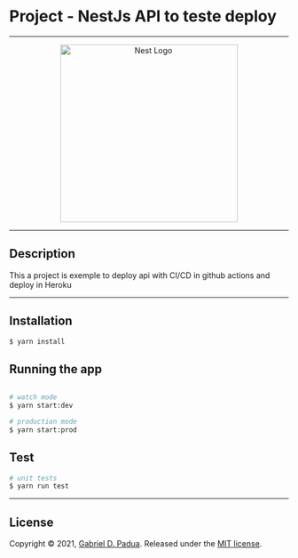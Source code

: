 # Project - NestJs API to teste deploy

---

<p align="center">
  <a href="http://nestjs.com/" target="blank"><img src="https://nestjs.com/img/logo_text.svg" width="320" alt="Nest Logo" /></a>
</p>

---
## Description

This a project is exemple to deploy api with CI/CD in github actions and deploy in Heroku

---
## Installation

```bash
$ yarn install
```

## Running the app

```bash

# watch mode
$ yarn start:dev

# production mode
$ yarn start:prod
```

## Test

```bash
# unit tests
$ yarn run test

```

---
## License

Copyright © 2021, [Gabriel D. Padua](https://github.com/gabrielDpadua21).
Released under the [MIT license](LICENSE).
